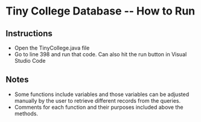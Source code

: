 # Tiny College Database -- How to Run

## Instructions
 * Open the TinyCollege.java file
 * Go to line 398 and run that code. Can also hit the run button in Visual Studio Code 

## Notes
 * Some functions include variables and those variables can be adjusted manually by the user to retrieve different records from the queries. 
 * Comments for each function and their purposes included above the methods.